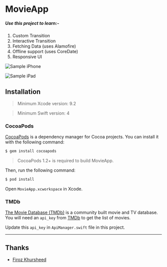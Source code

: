 # MovieApp

##### Use this project to learn:-

1. Custom Transition
2. Interactive Transition
3. Fetching Data (uses Alamofire)
4. Offline support (uses CoreDate)
5. Responsive UI

![Sample iPhone](./MovieAppiPhone480.gif)

![Sample iPad](./MovieAppiPad480.gif)

## Installation

>Minimum Xcode version: 9.2

>Minimum Swift version: 4

### CocoaPods

[CocoaPods](http://cocoapods.org) is a dependency manager for Cocoa projects. You can install it with the following command:

```bash
$ gem install cocoapods
```

> CocoaPods 1.2+ is required to build MovieApp.

Then, run the following command:

```bash
$ pod install
```

Open `MovieApp.xcworkspace` in Xcode.


### TMDb

[The Movie Database (TMDb)](https://www.themoviedb.org/) is a community built movie and TV database. You will need an `api_key` from  [TMDb](https://developers.themoviedb.org/3/getting-started/introduction) to get the list of movies.

Update this `api_key` in `ApiManager.swift` file in this project.

----
## Thanks
* [Firoz Khursheed](mailto:firozkhursheed@gmail.com)

